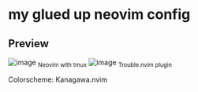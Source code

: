 # my glued up neovim config
## Preview
![image](https://user-images.githubusercontent.com/71868613/174316770-c7568d37-cf5e-48ac-b64b-49f044c66cef.png)
<sub>Neovim with tmux</sub>
![image](https://user-images.githubusercontent.com/71868613/174316857-c51b30b5-dd03-4d8b-be86-8c469d287a36.png)
<sub>Trouble.nvim plugin </sub>

Colorscheme: Kanagawa.nvim
